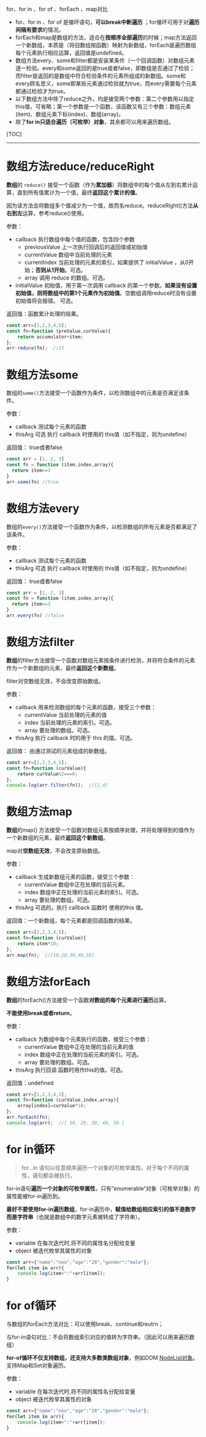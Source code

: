 for、for in 、for of 、forEach 、map对比

- for、for in 、for of 是循环语句，**可以break中断遍历** ；for循环可用于对**遍历间隔有要求**的情况。
- forEach和map是数组的方法，适合在**按顺序全部遍历**的时候；map方法返回一个新数组，本质是（将旧数组按函数）映射为新数组，forEach是遍历数组每个元素执行相应运算，返回值是undefined。
- 数组方法every、some和filter都是安装某条件（一个回调函数）对数组元素逐一检验。every和some返回的是true或者false，即数组是否通过了检验；而filter是返回的是数组中符合检验条件的元素所组成的新数组。some和every顾名思义，some即某些元素通过检验就为true，而every需要每个元素都通过检验才为true。
- 以下数组方法中除了reduce之外，均是接受两个参数：第二个参数用以指定this值，可省略；第一个参数是一个函数，该函数又有三个参数：数组元素(item)、数组元素下标(index)、数组(array)。
- 除了**for in只适合遍历（可枚举）对象**，其余都可以用来遍历数组。



[TOC]

---

# 数组方法reduce/reduceRight

**数组**的 `reduce()` 接受一个函数（作为**累加器**）将数组中的每个值从左到右累计运算，直到所有值累计为一个值，最终**返回这个累计的值**。

因为该方法会将数组多个值减少为一个值，故而名reduce。reduceRight()方法**从右到左**运算，参考reduce()使用。

参数：
- callback  执行数组中每个值的函数，包含四个参数
    - previousValue  上一次执行回调后的返回值或初始值
    - currentValue  数组中当前处理的元素
    - currentIndex  当前处理的元素的索引，如果提供了 initialValue ，从0开始；**否则从1开始**。可选。
    - array  调用 reduce 的数组。可选。
- initialValue  初始值，用于第一次调用 callback 的第一个参数。**如果没有设置初始值，则将数组中的第1个元素作为初始值**。空数组调用reduce时没有设置初始值将会报错。 可选。

返回值：函数累计处理的结果。
```javascript
const arr=[1,2,3,4,5];
const fn=function (preValue,curValue){
    return accumulator+item;
};
arr.reduce(fn);  //15
```

# 数组方法some

数组的`some()`方法接受一个函数作为条件，以检测数组中的元素是否满足该条件。

参数：

- callback   测试每个元素的函数
- thisArg  可选 执行 callback 时使用的 this值（如不指定，则为undefine）


返回值： true或者false

```javascript
const arr = [1, 2, 3]
const fn = function (item,index,array){
  return item>=3
}
arr.some(fn) //true
```

# 数组方法every

数组的`every()`方法接受一个函数作为条件，以检测数组的所有元素是否都满足了该条件。

参数：

- callback   测试每个元素的函数
- thisArg 可选 执行 callback 时使用的 this值（如不指定，则为undefine）

返回值： true或者false

```javascript
const arr = [1, 2, 3]
const fn = function (item,index,array){
  return item>=3
}
arr.every(fn) //false
```

# 数组方法filter

**数组**的filter方法接受一个函数对数组元素按条件进行检测，并将符合条件的元素作为一个新数组的元素，最终**返回这个新数组**。

filter对空数组无效，不会改变原始数组。

参数：
  - callback 用来检测数组的每个元素的函数，接受三个参数：
    - currentValue  当前处理的元素的值
    - index  当前处理的元素的索引。可选。
    - array  要处理的数组。可选。
  - thisArg  执行 callback 时的用于 this 的值。可选。

返回值： 由通过测试的元素组成的新数组。

```javascript
const arr=[1,2,3,4,5];
const fn=function (curValue){
    return curValue%2===0;
};
console.log(arr.filter(fn));  //[2,4]
```

# 数组方法map
**数组**的map() 方法接受一个函数对数组元素按顺序处理，并将处理得到的值作为一个新数组的元素，最终**返回这个新数组**。

map对**空数组无效**，不会改变原始数组。

参数：

- callback  生成新数组元素的函数，接受三个参数：
  - currentValue  数组中正在处理的当前元素。
  - index  数组中正在处理的当前元素的索引。可选。
  - array  要处理的数组。可选。
- thisArg  可选的。执行 callback 函数时 使用的this 值。

返回值：一个新数组，每个元素都是回调函数的结果。

```javascript
const arr=[1,2,3,4,5];
const fn=function (curValue){
    return item*10;
};
arr.map(fn);  //[10,20,30,40,50]
```
# 数组方法forEach

**数组**的forEach()方法接受一个函数**对数组的每个元素进行遍历**运算。

**不能使用break或者return**。

参数：
  - callback  为数组中每个元素执行的函数，接受三个参数：
    - currentValue  数组中正在处理的当前元素的值
    - index  数组中正在处理的当前元素的索引。可选。
    - array  要处理的数组。可选。
  - thisArg  执行回调 函数时用作this的值。可选。

返回值：undefined

```javascript
const arr=[1,2,3,4,5];
const fn=function (curValue,index,array){
    array[index]=curValue*10;
};
arr.forEach(fn);
console.log(arr);  //[ 10, 20, 30, 40, 50 ]
```

# for in循环
> for...in 语句以任意顺序遍历一个对象的可枚举属性。对于每个不同的属性，语句都会被执行。

for-in语句**遍历一个对象的可枚举属性**，只有”enumerable“对象（可枚举对象）的属性能被for-in遍历到。

**最好不要使用for-in遍历数组**，for-in遍历中，**赋值给数组相应索引的值不是数字而是字符串**（也就是数组中的数字元素被转成了字符串）。

参数：
  - variable  在每次迭代时,将不同的属性名分配给变量
  - object  被迭代枚举其属性的对象

```javascript
const arr={"name":"neo","age":"28","gender":"male"};
for(let item in arr){
    console.log(item+":"+arr[item]);
}
```

# for of循环

与数组的forEach方法对比：可以使用break、continue和reutrn；

与for-in语句对比：不会将数组索引对应的值转为字符串。（因此可以用来遍历数组）

**for-of循环不仅支持数组，还支持大多数类数组对象**，例如DOM [NodeList对象](https://developer.mozilla.org/en-US/docs/Web/API/NodeList)。支持Map和Set对象遍历。

参数：

- variable  在每次迭代时,将不同的属性名分配给变量
- object  被迭代枚举其属性的对象

```javascript
const arr={"name":"neo","age":"28","gender":"male"};
for(let item in arr){
    console.log(item+":"+arr[item]);
}
```

